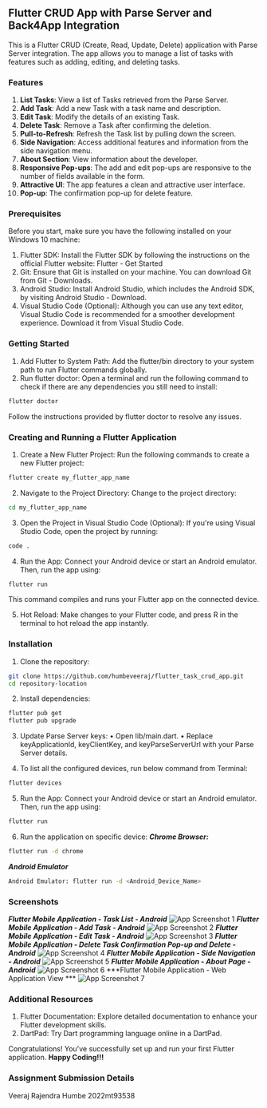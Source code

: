 ## Flutter CRUD App with Parse Server and Back4App Integration
This is a Flutter CRUD (Create, Read, Update, Delete) application with Parse Server integration. The app allows you to manage a list of tasks with features such as adding, editing, and deleting tasks.

### Features
1. **List Tasks**: View a list of Tasks retrieved from the Parse Server.
2. **Add Task**: Add a new Task with a task name and description.
3. **Edit Task**: Modify the details of an existing Task.
4. **Delete Task**: Remove a Task after confirming the deletion.
5. **Pull-to-Refresh**: Refresh the Task list by pulling down the screen.
6. **Side Navigation**: Access additional features and information from the side navigation menu.
7. **About Section**: View information about the developer.
8. **Responsive Pop-ups**: The add and edit pop-ups are responsive to the number of fields available in the form.
9. **Attractive UI**: The app features a clean and attractive user interface.
10. **Pop-up**: The confirmation pop-up for delete feature. 

### Prerequisites
Before you start, make sure you have the following installed on your Windows 10 machine:
1.	Flutter SDK: Install the Flutter SDK by following the instructions on the official Flutter website: Flutter - Get Started
2.	Git: Ensure that Git is installed on your machine. You can download Git from Git - Downloads.
3.	Android Studio: Install Android Studio, which includes the Android SDK, by visiting Android Studio - Download.
4.	Visual Studio Code (Optional): Although you can use any text editor, Visual Studio Code is recommended for a smoother development experience. Download it from Visual Studio Code.



### Getting Started
1.	Add Flutter to System Path: Add the flutter/bin directory to your system path to run Flutter commands globally.
2.	Run flutter doctor: Open a terminal and run the following command to check if there are any dependencies you still need to install: 
```bash
flutter doctor
```
Follow the instructions provided by flutter doctor to resolve any issues.



### Creating and Running a Flutter Application
1.	Create a New Flutter Project:
Run the following commands to create a new Flutter project:
```bash
flutter create my_flutter_app_name
```

2.	Navigate to the Project Directory:
Change to the project directory:
```bash
cd my_flutter_app_name
```

3.	Open the Project in Visual Studio Code (Optional):
If you're using Visual Studio Code, open the project by running:
```bash
code .
```

4.	Run the App:
Connect your Android device or start an Android emulator. Then, run the app using:
```bash
flutter run
```
This command compiles and runs your Flutter app on the connected device.

5.	Hot Reload:
Make changes to your Flutter code, and press R in the terminal to hot reload the app instantly.



### Installation
1.	Clone the repository:
```bash
git clone https://github.com/humbeveeraj/flutter_task_crud_app.git
cd repository-location
```

2.	Install dependencies:
```bash
flutter pub get
flutter pub upgrade
```

3.	Update Parse Server keys:
•	Open lib/main.dart.
•	Replace keyApplicationId, keyClientKey, and keyParseServerUrl with your Parse Server details.

4. To list all the configured devices, run below command from Terminal:
```bash
flutter devices
```

5.	Run the App:
Connect your Android device or start an Android emulator. Then, run the app using:
```bash
flutter run
```

6. Run the application on specific device:
***Chrome Browser:***
```bash 
flutter run -d chrome
```
***Android Emulator***
```bash
Android Emulator: flutter run -d <Android_Device_Name>
```


### Screenshots
***Flutter Mobile Application - Task List - Android***
![App Screenshot 1](https://github.com/humbeveeraj/flutter_task_crud_app/raw/main/application_images/screenshot1.jpeg)
***Flutter Mobile Application - Add Task - Android***
![App Screenshot 2](https://github.com/humbeveeraj/flutter_task_crud_app/raw/main/application_images/screenshot2.jpeg)
***Flutter Mobile Application - Edit Task - Android***
![App Screenshot 3](https://github.com/humbeveeraj/flutter_task_crud_app/raw/main/application_images/screenshot3.jpeg)
***Flutter Mobile Application - Delete Task Confirmation Pop-up and Delete - Android***
![App Screenshot 4](https://github.com/humbeveeraj/flutter_task_crud_app/raw/main/application_images/screenshot4.jpeg)
***Flutter Mobile Application - Side Navigation - Android***
![App Screenshot 5](https://github.com/humbeveeraj/flutter_task_crud_app/raw/main/application_images/screenshot5.jpeg)
***Flutter Mobile Application - About Page - Android***
![App Screenshot 6](https://github.com/humbeveeraj/flutter_task_crud_app/raw/main/application_images/screenshot6.jpeg)
***Flutter Mobile Application - Web Application View ***
![App Screenshot 7](https://github.com/humbeveeraj/flutter_task_crud_app/raw/main/application_images/screenshot7.png)



### Additional Resources
1. Flutter Documentation: Explore detailed documentation to enhance your Flutter development skills.
2. DartPad: Try Dart programming language online in a DartPad.

Congratulations! You've successfully set up and run your first Flutter application. 
**Happy Coding!!!**


### Assignment Submission Details
Veeraj Rajendra Humbe
2022mt93538